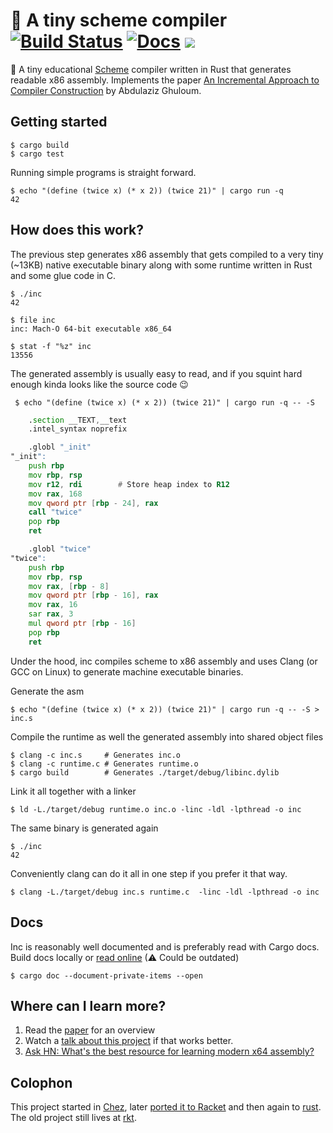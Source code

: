 # 🌱 A tiny scheme compiler [![Build Status][tbadge]][travis] [![Docs][dbadge]][docs] [![](https://meritbadge.herokuapp.com/inc)](https://crates.io/crates/inc)

🐳 A tiny educational [Scheme][wiki] compiler written in Rust that generates
readable x86 assembly. Implements the paper [An Incremental Approach to Compiler
Construction][paper] by Abdulaziz Ghuloum.

## Getting started

    $ cargo build
    $ cargo test

Running simple programs is straight forward.

    $ echo "(define (twice x) (* x 2)) (twice 21)" | cargo run -q
    42

## How does this work?

The previous step generates x86 assembly that gets compiled to a very tiny
(~13KB) native executable binary along with some runtime written in Rust and
some glue code in C.

    $ ./inc
    42

    $ file inc
    inc: Mach-O 64-bit executable x86_64

    $ stat -f "%z" inc
    13556

The generated assembly is usually easy to read, and if you squint hard enough
kinda looks like the source code 😉

     $ echo "(define (twice x) (* x 2)) (twice 21)" | cargo run -q -- -S

```asm
    .section __TEXT,__text
    .intel_syntax noprefix

    .globl "_init"
"_init":
    push rbp
    mov rbp, rsp
    mov r12, rdi        # Store heap index to R12
    mov rax, 168
    mov qword ptr [rbp - 24], rax
    call "twice"
    pop rbp
    ret

    .globl "twice"
"twice":
    push rbp
    mov rbp, rsp
    mov rax, [rbp - 8]
    mov qword ptr [rbp - 16], rax
    mov rax, 16
    sar rax, 3
    mul qword ptr [rbp - 16]
    pop rbp
    ret
```

Under the hood, inc compiles scheme to x86 assembly and uses Clang (or GCC on
Linux) to generate machine executable binaries.

Generate the asm

    $ echo "(define (twice x) (* x 2)) (twice 21)" | cargo run -q -- -S > inc.s

Compile the runtime as well the generated assembly into shared object files

    $ clang -c inc.s     # Generates inc.o
    $ clang -c runtime.c # Generates runtime.o
    $ cargo build        # Generates ./target/debug/libinc.dylib

Link it all together with a linker

    $ ld -L./target/debug runtime.o inc.o -linc -ldl -lpthread -o inc

The same binary is generated again

    $ ./inc
    42

Conveniently clang can do it all in one step if you prefer it that way.

    $ clang -L./target/debug inc.s runtime.c  -linc -ldl -lpthread -o inc

## Docs

Inc is reasonably well documented and is preferably read with Cargo docs. Build
docs locally or [read online][docs] (⚠ Could be outdated)

    $ cargo doc --document-private-items --open

## Where can I learn more?

1. Read the [paper] for an overview
2. Watch a [talk about this project][talk] if that works better.
3. [Ask HN: What's the best resource for learning modern x64 assembly?][hn]

## Colophon

This project started in [Chez], later [ported it to Racket][rkt] and then again
to [rust]. The old project still lives at [rkt](./rkt).

[book]:    https://doc.rust-lang.org/book/#the-rust-programming-language
[chez]:    https://www.scheme.com
[dbadge]:  https://docs.rs/inc/badge.svg
[docs]:    https://docs.rs/inc
[iter]:    https://hermanradtke.com/2015/06/22/effectively-using-iterators-in-rust.html
[paper]:   docs/paper.pdf?raw=true
[rkt]:     https://github.com/jaseemabid/inc/commit/a8ab1e6c7506023e59ddcf11cfabe53fbaa5c00a
[rust]:    https://github.com/jaseemabid/inc/commit/cc333332a5f20dc9de168954808d363621bd0c97
[talk]:    https://www.youtube.com/watch?v=WBWRkUuyuE0
[tbadge]:  https://travis-ci.org/jaseemabid/inc.svg?branch=master
[travis]:  https://travis-ci.org/jaseemabid/inc
[wiki]:    https://en.wikipedia.org/wiki/Scheme_(programming_language)
[hn]:      https://news.ycombinator.com/item?id=22279051
